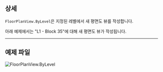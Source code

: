 ## 상세
`FloorPlanView.ByLevel`은 지정된 레벨에서 새 평면도 뷰를 작성합니다.

아래 예제에서는 "L1 - Block 35"에 대해 새 평면도 뷰가 작성됩니다.
___
## 예제 파일

![FloorPlanView.ByLevel](./Revit.Elements.Views.FloorPlanView.ByLevel_img.jpg)
